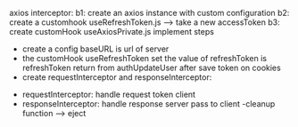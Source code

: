 axios interceptor:
b1: create an axios instance with custom configuration
b2: create a customhook useRefreshToken.js --> take a new accessToken
b3: create customHook useAxiosPrivate.js
implement steps

- create a config baseURL is url of server
- the customHook useRefreshToken set the value of refreshToken is refreshToken return from authUpdateUser after save token on cookies
- create requestInterceptor and responseInterceptor:

* requestInterceptor: handle request token client
* responseInterceptor: handle response server pass to client
  -cleanup function --> eject
